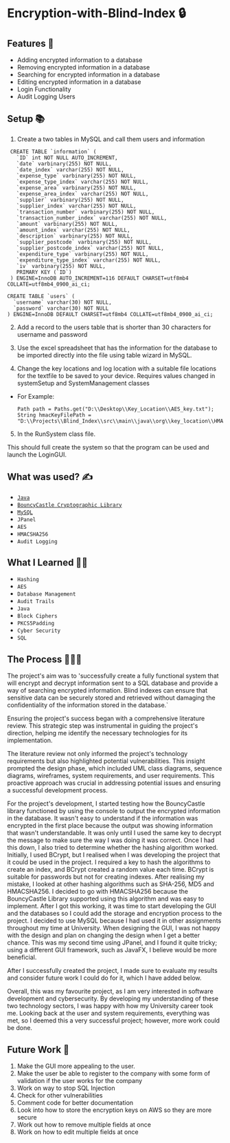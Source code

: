 # Encryption-with-Blind-Index 🔒

## Features 💯

* Adding encrypted information to a database
* Removing encrypted information in a database
* Searching for encrypted information in a database
* Editing encrypted information in a database
* Login Functionality
* Audit Logging Users

## Setup 📚

1. Create a two tables in MySQL and call them users and information
```
 CREATE TABLE `information` (
   `ID` int NOT NULL AUTO_INCREMENT,
   `date` varbinary(255) NOT NULL,
   `date_index` varchar(255) NOT NULL,
   `expense_type` varbinary(255) NOT NULL,
   `expense_type_index` varchar(255) NOT NULL,
   `expense_area` varbinary(255) NOT NULL,
   `expense_area_index` varchar(255) NOT NULL,
   `supplier` varbinary(255) NOT NULL,
   `supplier_index` varchar(255) NOT NULL,
   `transaction_number` varbinary(255) NOT NULL,
   `transaction_number_index` varchar(255) NOT NULL,
   `amount` varbinary(255) NOT NULL,
   `amount_index` varchar(255) NOT NULL,
   `description` varbinary(255) NOT NULL,
   `supplier_postcode` varbinary(255) NOT NULL,
   `supplier_postcode_index` varchar(255) NOT NULL,
   `expenditure_type` varbinary(255) NOT NULL,
   `expenditure_type_index` varchar(255) NOT NULL,
   `iv` varbinary(255) NOT NULL,
   PRIMARY KEY (`ID`)
 ) ENGINE=InnoDB AUTO_INCREMENT=116 DEFAULT CHARSET=utf8mb4 COLLATE=utf8mb4_0900_ai_ci;
 ```
 ```
 CREATE TABLE `users` (
   `username` varchar(30) NOT NULL,
   `password` varchar(30) NOT NULL
 ) ENGINE=InnoDB DEFAULT CHARSET=utf8mb4 COLLATE=utf8mb4_0900_ai_ci;
 ```

2. Add a record to the users table that is shorter than 30 characters for username and password

3. Use the excel spreadsheet that has the information for the database to be imported directly into the file using table wizard in MySQL.

4. Change the key locations and log location with a suitable file locations for the textfile to be saved to your device. Requires values changed in systemSetup and SystemManagement classes

- For Example:

  ```
  Path path = Paths.get("D:\\Desktop\\Key_Location\\AES_key.txt");
  String hmacKeyFilePath = "D:\\Projects\\Blind_Index\\src\\main\\java\\org\\key_location\\HMAC_key.txt";
  ```
5. In the RunSystem class file. 

This should full create the system so that the program can be used and launch the LoginGUI.

## What was used? ✍️

* [``Java``](https://www.java.com/en/)
* [``BouncyCastle Cryptographic Library``](https://www.bouncycastle.org/)
* [``MySQL``](https://www.mysql.com/)
* ``JPanel``
* ``AES``
* ``HMACSHA256``
* ``Audit Logging``

## What I Learned 🧑‍🎓

* ``Hashing``
* ``AES``
* ``Database Management``
* ``Audit Trails``
* ``Java``
* ``Block Ciphers``
* ``PKCS5Padding``
* ``Cyber Security``
* ``SQL``

## The Process 👩🏽‍🍳  

The project's aim was to 'successfully create a fully functional system that will encrypt and decrypt information sent to a SQL database and provide a way of searching encrypted information. Blind indexes can ensure that sensitive data can be securely stored and retrieved without damaging the confidentiality of the information stored in the database.`

Ensuring the project's success began with a comprehensive literature review. This strategic step was instrumental in guiding the project's direction, helping me identify the necessary technologies for its implementation.

The literature review not only informed the project's technology requirements but also highlighted potential vulnerabilities. This insight prompted the design phase, which included UML class diagrams, sequence diagrams, wireframes, system requirements, and user requirements. This proactive approach was crucial in addressing potential issues and ensuring a successful development process. 

For the project's development, I started testing how the BouncyCastle library functioned by using the console to output the encrypted information in the database. It wasn't easy to understand if the information was encrypted in the first place because the output was showing information that wasn't understandable. It was only until I used the same key to decrypt the message to make sure the way I was doing it was correct. Once I had this down, I also tried to determine whether the hashing algorithm worked. Initially, I used BCrypt, but I realised when I was developing the project that it could be used in the project. I required a key to hash the algorithms to create an index, and BCrypt created a random value each time. BCrypt is suitable for passwords but not for creating indexes. After realising my mistake, I looked at other hashing algorithms such as SHA-256, MD5 and HMACSHA256. I decided to go with HMACSHA256 because the BouncyCastle Library supported using this algorithm and was easy to implement. After I got this working, it was time to start developing the GUI and the databases so I could add the storage and encryption process to the project. I decided to use MySQL because I had used it in other assignments throughout my time at University. When designing the GUI, I was not happy with the design and plan on changing the design when I get a better chance. This was my second time using JPanel, and I found it quite tricky; using a different GUI framework, such as JavaFX, I believe would be more beneficial.  

After I successfully created the project, I made sure to evaluate my results and consider future work I could do for it, which I have added below. 

Overall, this was my favourite project, as I am very interested in software development and cybersecurity. By developing my understanding of these two technology sectors, I was happy with how my University career took me. Looking back at the user and system requirements, everything was met, so I deemed this a very successful project; however, more work could be done. 

## Future Work 🔮

1. Make the GUI more appealing to the user.
2. Make the user be able to register to the company with some form of validation if the user works for the company
3. Work on way to stop SQL Injection 
4. Check for other vulnerabilities
5. Comment code for better documentation
6. Look into how to store the encryption keys on AWS so they are more secure
7. Work out how to remove multiple fields at once
8. Work on how to edit multiple fields at once
